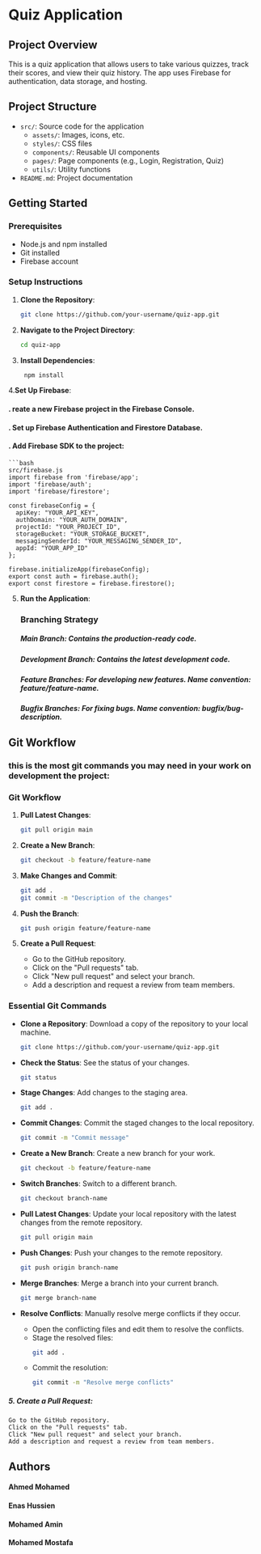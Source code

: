 # Quiz Application

## Project Overview
This is a quiz application that allows users to take various quizzes, track their scores, and view their quiz history. The app uses Firebase for authentication, data storage, and hosting.

## Project Structure
- `src/`: Source code for the application
  - `assets/`: Images, icons, etc.
  - `styles/`: CSS files
  - `components/`: Reusable UI components
  - `pages/`: Page components (e.g., Login, Registration, Quiz)
  - `utils/`: Utility functions
- `README.md`: Project documentation

## Getting Started

### Prerequisites
- Node.js and npm installed
- Git installed
- Firebase account

### Setup Instructions

1. **Clone the Repository**:
   ```bash
   git clone https://github.com/your-username/quiz-app.git

2. **Navigate to the Project Directory**:

    ```bash
    cd quiz-app
    
3. **Install Dependencies**:
   ```bash
    npm install
4.**Set Up Firebase**:

  #### . reate a new Firebase project in the Firebase Console.
  #### . Set up Firebase Authentication and Firestore Database.
  #### . Add Firebase SDK to the project:
    ```bash
    src/firebase.js
    import firebase from 'firebase/app';
    import 'firebase/auth';
    import 'firebase/firestore';
    
    const firebaseConfig = {
      apiKey: "YOUR_API_KEY",
      authDomain: "YOUR_AUTH_DOMAIN",
      projectId: "YOUR_PROJECT_ID",
      storageBucket: "YOUR_STORAGE_BUCKET",
      messagingSenderId: "YOUR_MESSAGING_SENDER_ID",
      appId: "YOUR_APP_ID"
    };
    
    firebase.initializeApp(firebaseConfig);
    export const auth = firebase.auth();
    export const firestore = firebase.firestore();
5. **Run the Application**:
   ### Branching Strategy
   ##### Main Branch: Contains the production-ready code.
   ##### Development Branch: Contains the latest development code.
   ##### Feature Branches: For developing new features. Name convention: feature/feature-name.
   ##### Bugfix Branches: For fixing bugs. Name convention: bugfix/bug-description.



## Git Workflow
 ### this is the most git commands you may need in your work on development the project:

### Git Workflow

1. **Pull Latest Changes**:
   ```bash
   git pull origin main
   ```

2. **Create a New Branch**:
   ```bash
   git checkout -b feature/feature-name
   ```

3. **Make Changes and Commit**:
   ```bash
   git add .
   git commit -m "Description of the changes"
   ```

4. **Push the Branch**:
   ```bash
   git push origin feature/feature-name
   ```

5. **Create a Pull Request**:
   - Go to the GitHub repository.
   - Click on the "Pull requests" tab.
   - Click "New pull request" and select your branch.
   - Add a description and request a review from team members.

### Essential Git Commands

- **Clone a Repository**: Download a copy of the repository to your local machine.
  ```bash
  git clone https://github.com/your-username/quiz-app.git
  ```

- **Check the Status**: See the status of your changes.
  ```bash
  git status
  ```

- **Stage Changes**: Add changes to the staging area.
  ```bash
  git add .
  ```

- **Commit Changes**: Commit the staged changes to the local repository.
  ```bash
  git commit -m "Commit message"
  ```

- **Create a New Branch**: Create a new branch for your work.
  ```bash
  git checkout -b feature/feature-name
  ```

- **Switch Branches**: Switch to a different branch.
  ```bash
  git checkout branch-name
  ```

- **Pull Latest Changes**: Update your local repository with the latest changes from the remote repository.
  ```bash
  git pull origin main
  ```

- **Push Changes**: Push your changes to the remote repository.
  ```bash
  git push origin branch-name
  ```

- **Merge Branches**: Merge a branch into your current branch.
  ```bash
  git merge branch-name
  ```

- **Resolve Conflicts**: Manually resolve merge conflicts if they occur.
  - Open the conflicting files and edit them to resolve the conflicts.
  - Stage the resolved files:
    ```bash
    git add .
    ```
  - Commit the resolution:
    ```bash
    git commit -m "Resolve merge conflicts"
    ```

##### 5. Create a Pull Request:

    Go to the GitHub repository.
    Click on the "Pull requests" tab.
    Click "New pull request" and select your branch.
    Add a description and request a review from team members.


## Authors
#### Ahmed Mohamed
#### Enas Hussien
#### Mohamed Amin
#### Mohamed Mostafa
    




    








